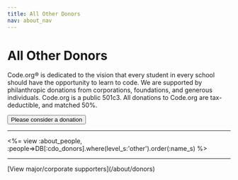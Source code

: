 ```yaml
---
title: All Other Donors
nav: about_nav
---
```

# All Other Donors

Code.org&reg; is dedicated to the vision that every student in every school should have the opportunity to learn to code.  We are supported by philanthropic donations from corporations, foundations, and generous individuals.  Code.org is a public 501c3. All donations to Code.org are tax-deductible, and matched 50%.

<a href="/donate"><button>Please consider a donation</button></a>

<hr>
<%= view :about_people, :people=>DB[:cdo_donors].where(level_s:'other').order(:name_s) %>

<hr>
[View major/corporate supporters](/about/donors)
